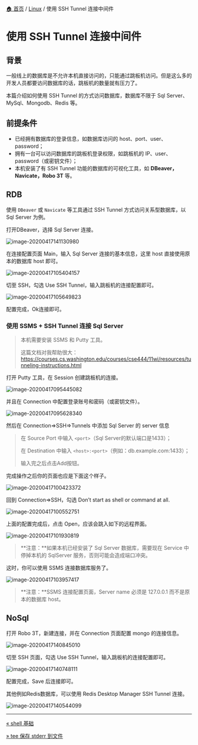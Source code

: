[🏠 首页](../_index.md) / [Linux](_index.md) / 使用 SSH Tunnel 连接中间件

# 使用 SSH Tunnel 连接中间件

## 背景

一般线上的数据库是不允许本机直接访问的，只能通过跳板机访问。但是这么多的开发人员都要访问数据库的话，跳板机的数量就有压力了。

本篇介绍如何使用 SSH Tunnel 的方式访问数据库，数据库不限于 Sql Server、MySql、Mongodb、Redis 等。

## 前提条件

- 已经拥有数据库的登录信息，如数据库访问的 host、port、user、password；
- 拥有一台可以访问数据库的跳板机登录权限，如跳板机的 IP、user、password（或密钥文件）；
- 本机安装了有 SSH Tunnel 功能的数据库的可视化工具，如 **DBeaver，Navicate，Robo 3T** 等。

## RDB

使用 `DBeaver` 或 `Navicate` 等工具通过 SSH Tunnel 方式访问关系型数据库，以 Sql Server 为例。

打开DBeaver，选择 Sql Server 连接。

![image-20200417141130980](https://fs.poneding.com/images/image-20200417141130980.png)

在连接配置页面 Main，输入 Sql Server 连接的基本信息，这里 host 直接使用原本的数据库 host 即可。

![image-20200417105404157](https://fs.poneding.com/images/image-20200417105404157.png)

切至 SSH，勾选 Use SSH Tunnel，输入跳板机的连接配置即可。

![image-20200417105649823](https://fs.poneding.com/images/image-20200417105649823.png)

配置完成，Ok连接即可。

### 使用 SSMS + SSH Tunnel 连接 Sql Server

> 本机需要安装 SSMS 和 Putty 工具。
>
> 这篇文档对我帮助很大：<https://courses.cs.washington.edu/courses/cse444/11wi/resources/tunneling-instructions.html>

打开 Putty 工具，在 Session 创建跳板机的连接。

![image-20200417095445082](https://fs.poneding.com/images/image-20200417095445082.png)

并且在 Connection 中配置登录账号和密码（或密钥文件）。

![image-20200417095628340](https://fs.poneding.com/images/image-20200417095628340.png)

然后在 Connection=>SSH=>Tunnels 中添加 Sql Server 的 server 信息

> 在 Source Port 中输入 `<port>`（Sql Server的默认端口是1433）；
>
> 在 Destination 中输入 `<host>:<port>`（例如：db.example.com:1433）；
>
> 输入完之后点击Add按钮。

完成操作之后你的页面也应是下面这个样子。

![image-20200417100423372](https://fs.poneding.com/images/image-20200417100423372.png)

回到 Connection=>SSH，勾选 Don’t start as shell or command at all.

![image-20200417100552751](https://fs.poneding.com/images/image-20200417100552751.png)

上面的配置完成后，点击 Open，应该会跳入如下的远程界面。

![image-20200417101930819](https://fs.poneding.com/images/image-20200417101930819.png)

> **注意：**如果本机已经安装了 Sql Server 数据库，需要现在 Service 中停掉本机的 SqlServer 服务，否则可能会造成端口冲突。

这时，你可以使用 SSMS 连接数据库服务了。

![image-20200417103957417](https://fs.poneding.com/images/image-20200417103957417.png)

> **注意：**SSMS 连接配置页面，Server name 必须是 127.0.0.1 而不是原本的数据库 host。

## NoSql

打开 Robo 3T，新建连接，并在 Connection 页面配置 mongo 的连接信息。

![image-20200417140845010](https://fs.poneding.com/images/image-20200417140845010.png)

切至 SSH 页面，勾选 Use SSH Tunnel，输入跳板机的连接配置即可。

![image-20200417140748111](https://fs.poneding.com/images/image-20200417140748111.png)

配置完成，Save 后连接即可。

其他例如Redis数据库，可以使用 Redis Desktop Manager SSH Tunnel 连接。

![image-20200417140544099](https://fs.poneding.com/images/image-20200417140544099.png)

---
[« shell 基础](shell.md)

[» tee 保存 stderr 到文件](tee-keep-stderr.md)
